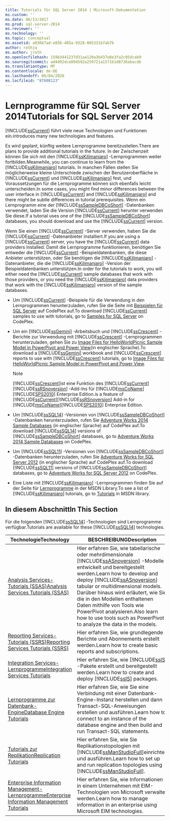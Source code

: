 ```yaml
---
title: Tutorials für SQL Server 2014 | Microsoft-Dokumentation
ms.custom: ''
ms.date: 06/13/2017
ms.prod: sql-server-2014
ms.reviewer: ''
ms.technology: ''
ms.topic: conceptual
ms.assetid: a93667ad-e856-405a-9328-065331b7ab7b
author: rothja
ms.author: jroth
ms.openlocfilehash: 159b3441237d31aa120a3b437e8e3fa2c05dcab9
ms.sourcegitcommit: ad4d92dce894592a259721a1571b1d8736abacdb
ms.translationtype: MT
ms.contentlocale: de-DE
ms.lasthandoff: 08/04/2020
ms.locfileid: "87608123"
---
```

# <a name="tutorials-for-sql-server-2014"></a><span data-ttu-id="71765-102">Lernprogramme für SQL Server 2014</span><span class="sxs-lookup"><span data-stu-id="71765-102">Tutorials for SQL Server 2014</span></span>
  [!INCLUDE[ssCurrent](../includes/sscurrent-md.md)] <span data-ttu-id="71765-103">führt viele neue Technologien und Funktionen ein.</span><span class="sxs-lookup"><span data-stu-id="71765-103">introduces many new technologies and features.</span></span>  
  
 <span data-ttu-id="71765-104">Es wird geplant, künftig weitere Lernprogramme bereitzustellen.</span><span class="sxs-lookup"><span data-stu-id="71765-104">There are plans to provide additional tutorials in the future.</span></span> <span data-ttu-id="71765-105">In der Zwischenzeit können Sie sich mit den [!INCLUDE[ssKilimanjaro](../includes/sskilimanjaro-md.md)] -Lernprogrammen weiter fortbilden.</span><span class="sxs-lookup"><span data-stu-id="71765-105">Meanwhile, you can continue to learn from the [!INCLUDE[ssKilimanjaro](../includes/sskilimanjaro-md.md)] tutorials.</span></span> <span data-ttu-id="71765-106">In manchen Fällen stellen Sie möglicherweise kleine Unterschiede zwischen der Benutzeroberfläche in [!INCLUDE[ssCurrent](../includes/sscurrent-md.md)] und [!INCLUDE[ssKilimanjaro](../includes/sskilimanjaro-md.md)] fest, und Voraussetzungen für die Lernprogramme können sich ebenfalls leicht unterscheiden.</span><span class="sxs-lookup"><span data-stu-id="71765-106">In some cases, you might find minor differences between the user interface in [!INCLUDE[ssCurrent](../includes/sscurrent-md.md)] and [!INCLUDE[ssKilimanjaro](../includes/sskilimanjaro-md.md)] and there might be subtle differences in tutorial prerequisites.</span></span> <span data-ttu-id="71765-107">Wenn ein Lernprogramm eine der [!INCLUDE[ssSampleDBCoShort](../includes/sssampledbcoshort-md.md)] -Datenbanken verwendet, laden Sie die Version [!INCLUDE[ssCurrent](../includes/sscurrent-md.md)] herunter verwenden Sie diese.</span><span class="sxs-lookup"><span data-stu-id="71765-107">If a tutorial uses one of the [!INCLUDE[ssSampleDBCoShort](../includes/sssampledbcoshort-md.md)] databases, you should download and use the [!INCLUDE[ssCurrent](../includes/sscurrent-md.md)] version.</span></span>  
  
 <span data-ttu-id="71765-108">Wenn Sie einen [!INCLUDE[ssCurrent](../includes/sscurrent-md.md)] -Server verwenden, haben Sie die [!INCLUDE[ssCurrent](../includes/sscurrent-md.md)] -Datenanbieter installiert.</span><span class="sxs-lookup"><span data-stu-id="71765-108">If you are using a [!INCLUDE[ssCurrent](../includes/sscurrent-md.md)] server, you have the [!INCLUDE[ssCurrent](../includes/sscurrent-md.md)] data providers installed.</span></span> <span data-ttu-id="71765-109">Damit die Lernprogramme funktionieren, benötigen Sie entweder die [!INCLUDE[ssCurrent](../includes/sscurrent-md.md)] -Beispieldatenbanken, die diese Anbieter unterstützen, oder Sie benötigen die [!INCLUDE[ssKilimanjaro](../includes/sskilimanjaro-md.md)] -Datenanbieter, die die [!INCLUDE[ssKilimanjaro](../includes/sskilimanjaro-md.md)] -Version der Beispieldatenbanken unterstützen.</span><span class="sxs-lookup"><span data-stu-id="71765-109">In order for the tutorials to work, you will either need the [!INCLUDE[ssCurrent](../includes/sscurrent-md.md)] sample databases that work with those providers, or you need the [!INCLUDE[ssKilimanjaro](../includes/sskilimanjaro-md.md)] data providers that work with the [!INCLUDE[ssKilimanjaro](../includes/sskilimanjaro-md.md)] version of the sample databases.</span></span>  
  
-   <span data-ttu-id="71765-110">Um [!INCLUDE[ssCurrent](../includes/sscurrent-md.md)] -Beispiele für die Verwendung in den Lernprogrammen herunterzuladen, rufen Sie die Seite mit [Beispielen für SQL Server](https://social.technet.microsoft.com/wiki/contents/articles/3735.sql-server-samples-readme.aspx#About_Crescent_Sample_Images) auf CodePlex auf.</span><span class="sxs-lookup"><span data-stu-id="71765-110">To download [!INCLUDE[ssCurrent](../includes/sscurrent-md.md)] samples to use with tutorials, go to [Samples for SQL Server](https://social.technet.microsoft.com/wiki/contents/articles/3735.sql-server-samples-readme.aspx#About_Crescent_Sample_Images) on CodePlex.</span></span>  
  
-   <span data-ttu-id="71765-111">Um ein [!INCLUDE[ssGemini](../includes/ssgemini-md.md)] -Arbeitsbuch und [!INCLUDE[ssCrescent](../includes/sscrescent-md.md)] -Berichte zur Verwendung mit [!INCLUDE[ssCrescent](../includes/sscrescent-md.md)] -Lernprogrammen herunterzuladen, gehen Sie zu [Image Files for HelloWorldPicnic Sample Model in PowerPivot and Power View](https://www.microsoft.com/download/details.aspx?id=26719)(in englischer Sprache).</span><span class="sxs-lookup"><span data-stu-id="71765-111">To download a [!INCLUDE[ssGemini](../includes/ssgemini-md.md)] workbook and [!INCLUDE[ssCrescent](../includes/sscrescent-md.md)] reports to use with [!INCLUDE[ssCrescent](../includes/sscrescent-md.md)] tutorials, go to [Image Files for HelloWorldPicnic Sample Model in PowerPivot and Power View](https://www.microsoft.com/download/details.aspx?id=26719).</span></span>  
  
    > [!NOTE]  
    >  [!INCLUDE[ssCrescent](../includes/sscrescent-md.md)]<span data-ttu-id="71765-112">ist eine Funktion des [!INCLUDE[ssCurrent](../includes/sscurrent-md.md)] [!INCLUDE[ssRSnoversion](../includes/ssrsnoversion-md.md)] -Add-Ins für [!INCLUDE[msCoName](../includes/msconame-md.md)] [!INCLUDE[SPS2010](../includes/sps2010-md.md)] Enterprise Edition.</span><span class="sxs-lookup"><span data-stu-id="71765-112">is a feature of [!INCLUDE[ssCurrent](../includes/sscurrent-md.md)][!INCLUDE[ssRSnoversion](../includes/ssrsnoversion-md.md)] Add-in for [!INCLUDE[msCoName](../includes/msconame-md.md)][!INCLUDE[SPS2010](../includes/sps2010-md.md)] Enterprise Edition.</span></span>  
  
-   <span data-ttu-id="71765-113">Um [!INCLUDE[ssSQL14](../includes/sssql14-md.md)] -Versionen von [!INCLUDE[ssSampleDBCoShort](../includes/sssampledbcoshort-md.md)] -Datenbanken herunterzuladen, rufen Sie [Adventure Works 2014 Sample Databases](https://msftdbprodsamples.codeplex.com/releases/view/125550) (in englischer Sprache) auf CodePlex auf.</span><span class="sxs-lookup"><span data-stu-id="71765-113">To download [!INCLUDE[ssSQL14](../includes/sssql14-md.md)] versions of [!INCLUDE[ssSampleDBCoShort](../includes/sssampledbcoshort-md.md)] databases, go to [Adventure Works 2014 Sample Databases](https://msftdbprodsamples.codeplex.com/releases/view/125550) on CodePlex.</span></span>  
  
-   <span data-ttu-id="71765-114">Um [!INCLUDE[ssSQL11](../includes/sssql11-md.md)] -Versionen von [!INCLUDE[ssSampleDBCoShort](../includes/sssampledbcoshort-md.md)] -Datenbanken herunterzuladen, rufen Sie [Adventure Works for SQL Server 2012](https://msftdbprodsamples.codeplex.com/releases/view/55330) (in englischer Sprache) auf CodePlex auf.</span><span class="sxs-lookup"><span data-stu-id="71765-114">To download [!INCLUDE[ssSQL11](../includes/sssql11-md.md)] versions of [!INCLUDE[ssSampleDBCoShort](../includes/sssampledbcoshort-md.md)] databases, go to [Adventure Works for SQL Server 2012](https://msftdbprodsamples.codeplex.com/releases/view/55330) on CodePlex.</span></span>  
  
-   <span data-ttu-id="71765-115">Eine Liste mit [!INCLUDE[ssKilimanjaro](../includes/sskilimanjaro-md.md)] -Lernprogrammen finden Sie auf der Seite für [Lernprogramme](https://msdn.microsoft.com/library/ms167593.aspx) in der MSDN Library.</span><span class="sxs-lookup"><span data-stu-id="71765-115">To see a list of [!INCLUDE[ssKilimanjaro](../includes/sskilimanjaro-md.md)] tutorials, go to [Tutorials](https://msdn.microsoft.com/library/ms167593.aspx) in MSDN library.</span></span>  
  
## <a name="in-this-section"></a><span data-ttu-id="71765-116">In diesem Abschnitt</span><span class="sxs-lookup"><span data-stu-id="71765-116">In This Section</span></span>  
 <span data-ttu-id="71765-117">Für die folgenden [!INCLUDE[ssSQL14](../includes/sssql14-md.md)] -Technologien sind Lernprogramme verfügbar.</span><span class="sxs-lookup"><span data-stu-id="71765-117">Tutorials are available for these [!INCLUDE[ssSQL14](../includes/sssql14-md.md)] technologies.</span></span>  
  
|<span data-ttu-id="71765-118">Technologie</span><span class="sxs-lookup"><span data-stu-id="71765-118">Technology</span></span>|<span data-ttu-id="71765-119">BESCHREIBUNG</span><span class="sxs-lookup"><span data-stu-id="71765-119">Description</span></span>|  
|----------------|-----------------|  
|[<span data-ttu-id="71765-120">Analysis Services-Tutorials &#40;SSAS&#41;</span><span class="sxs-lookup"><span data-stu-id="71765-120">Analysis Services Tutorials &#40;SSAS&#41;</span></span>](https://docs.microsoft.com/analysis-services/analysis-services-tutorials-ssas)|<span data-ttu-id="71765-121">Hier erfahren Sie, wie tabellarische oder mehrdimensionale [!INCLUDE[ssASnoversion](../includes/ssasnoversion-md.md)] -Modelle entwickelt und bereitgestellt werden.</span><span class="sxs-lookup"><span data-stu-id="71765-121">Learn how to develop and deploy [!INCLUDE[ssASnoversion](../includes/ssasnoversion-md.md)] tabular or multidimensional models.</span></span> <span data-ttu-id="71765-122">Darüber hinaus wird erläutert, wie Sie die in den Modellen enthaltenen Daten mithilfe von Tools wie PowerPivot analysieren.</span><span class="sxs-lookup"><span data-stu-id="71765-122">Also learn how to use tools such as PowerPivot to analyze the data in the models.</span></span>|  
|[<span data-ttu-id="71765-123">Reporting Services-Tutorials (SSRS)</span><span class="sxs-lookup"><span data-stu-id="71765-123">Reporting Services Tutorials &#40;SSRS&#41;</span></span>](../reporting-services/reporting-services-tutorials-ssrs.md)|<span data-ttu-id="71765-124">Hier erfahren Sie, wie grundlegende Berichte und Abonnements erstellt werden.</span><span class="sxs-lookup"><span data-stu-id="71765-124">Learn how to create basic reports and subscriptions.</span></span>|  
|[<span data-ttu-id="71765-125">Integration Services-Lernprogramme</span><span class="sxs-lookup"><span data-stu-id="71765-125">Integration Services Tutorials</span></span>](../integration-services/integration-services-tutorials.md)|<span data-ttu-id="71765-126">Hier erfahren Sie, wie [!INCLUDE[ssIS](../includes/ssis-md.md)] -Pakete erstellt und bereitgestellt werden.</span><span class="sxs-lookup"><span data-stu-id="71765-126">Learn how to create and deploy [!INCLUDE[ssIS](../includes/ssis-md.md)] packages.</span></span>|  
|[<span data-ttu-id="71765-127">Lernprogramme zur Datenbank-Engine</span><span class="sxs-lookup"><span data-stu-id="71765-127">Database Engine Tutorials</span></span>](../relational-databases/database-engine-tutorials.md)|<span data-ttu-id="71765-128">Hier erfahren Sie, wie Sie eine Verbindung mit einer Datenbank-Engine-Instanz herstellen und dann Transact-SQL-Anweisungen erstellen und ausführen.</span><span class="sxs-lookup"><span data-stu-id="71765-128">Learn how to connect to an instance of the database engine and then build and run Transact-SQL statements.</span></span>|  
|[<span data-ttu-id="71765-129">Tutorials zur Replikation</span><span class="sxs-lookup"><span data-stu-id="71765-129">Replication Tutorials</span></span>](../relational-databases/replication/replication-tutorials.md)|<span data-ttu-id="71765-130">Hier erfahren Sie, wie Sie Replikationstopologien mit [!INCLUDE[ssManStudioFull](../includes/ssmanstudiofull-md.md)]einrichten und ausführen.</span><span class="sxs-lookup"><span data-stu-id="71765-130">Learn how to set up and run replication topologies using [!INCLUDE[ssManStudioFull](../includes/ssmanstudiofull-md.md)].</span></span>|  
|[<span data-ttu-id="71765-131">Enterprise Information Management-Lernprogramme</span><span class="sxs-lookup"><span data-stu-id="71765-131">Enterprise Information Management Tutorials</span></span>](../../2014/tutorials/enterprise-information-management-tutorials.md)|<span data-ttu-id="71765-132">Hier erfahren Sie, wie Informationen in einem Unternehmen mit EIM-Technologien von Microsoft verwaltet werden.</span><span class="sxs-lookup"><span data-stu-id="71765-132">Learn how to manage information in an enterprise using Microsoft EIM technologies.</span></span>|  
  
